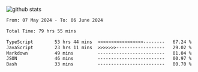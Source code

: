 
![github stats](https://github-readme-stats.vercel.app/api?username=realmahd1&show_icons=true&theme=codeSTACKr&hide_rank=true&count_private=true)

<!--START_SECTION:waka-->

```txt
From: 07 May 2024 - To: 06 June 2024

Total Time: 79 hrs 55 mins

TypeScript        53 hrs 44 mins  >>>>>>>>>>>>>>>>>--------   67.24 %
JavaScript        23 hrs 11 mins  >>>>>>>------------------   29.02 %
Markdown          49 mins         -------------------------   01.04 %
JSON              46 mins         -------------------------   00.97 %
Bash              33 mins         -------------------------   00.70 %
```

<!--END_SECTION:waka-->
